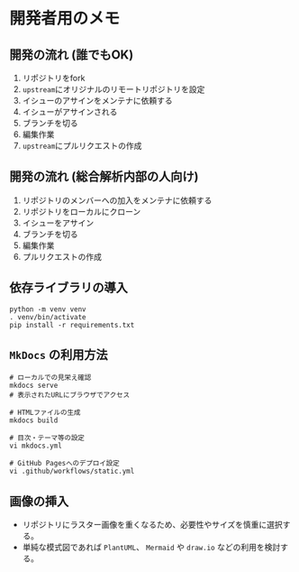 # 開発者用のメモ

## 開発の流れ (誰でもOK)

1. リポジトリをfork
2. `upstream`にオリジナルのリモートリポジトリを設定
3. イシューのアサインをメンテナに依頼する
4. イシューがアサインされる
5. ブランチを切る
6. 編集作業
7. `upstream`にプルリクエストの作成

## 開発の流れ (総合解析内部の人向け)

1. リポジトリのメンバーへの加入をメンテナに依頼する
2. リポジトリをローカルにクローン
3. イシューをアサイン
4. ブランチを切る
5. 編集作業
6. プルリクエストの作成

## 依存ライブラリの導入

```shell
python -m venv venv
. venv/bin/activate
pip install -r requirements.txt
```

## `MkDocs` の利用方法

```shell
# ローカルでの見栄え確認
mkdocs serve
# 表示されたURLにブラウザでアクセス

# HTMLファイルの生成
mkdocs build

# 目次・テーマ等の設定
vi mkdocs.yml

# GitHub Pagesへのデプロイ設定
vi .github/workflows/static.yml
```

## 画像の挿入

- リポジトリにラスター画像を重くなるため、必要性やサイズを慎重に選択する。
- 単純な模式図であれば `PlantUML`、 `Mermaid` や `draw.io` などの利用を検討する。
